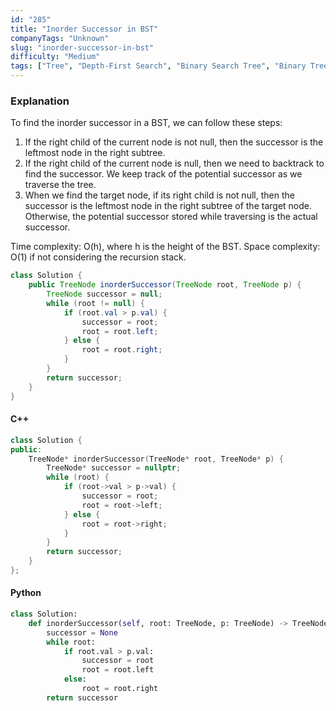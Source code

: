 ```yaml
---
id: "285"
title: "Inorder Successor in BST"
companyTags: "Unknown"
slug: "inorder-successor-in-bst"
difficulty: "Medium"
tags: ["Tree", "Depth-First Search", "Binary Search Tree", "Binary Tree"]
---
```


### Explanation
To find the inorder successor in a BST, we can follow these steps:
1. If the right child of the current node is not null, then the successor is the leftmost node in the right subtree.
2. If the right child of the current node is null, then we need to backtrack to find the successor. We keep track of the potential successor as we traverse the tree.
3. When we find the target node, if its right child is not null, then the successor is the leftmost node in the right subtree of the target node. Otherwise, the potential successor stored while traversing is the actual successor.

Time complexity: O(h), where h is the height of the BST.
Space complexity: O(1) if not considering the recursion stack.

```java
class Solution {
    public TreeNode inorderSuccessor(TreeNode root, TreeNode p) {
        TreeNode successor = null;
        while (root != null) {
            if (root.val > p.val) {
                successor = root;
                root = root.left;
            } else {
                root = root.right;
            }
        }
        return successor;
    }
}
```

#### C++
```cpp
class Solution {
public:
    TreeNode* inorderSuccessor(TreeNode* root, TreeNode* p) {
        TreeNode* successor = nullptr;
        while (root) {
            if (root->val > p->val) {
                successor = root;
                root = root->left;
            } else {
                root = root->right;
            }
        }
        return successor;
    }
};
```

#### Python
```python
class Solution:
    def inorderSuccessor(self, root: TreeNode, p: TreeNode) -> TreeNode:
        successor = None
        while root:
            if root.val > p.val:
                successor = root
                root = root.left
            else:
                root = root.right
        return successor
```